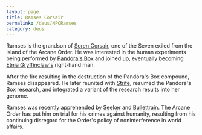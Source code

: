 ```yaml
---
layout: page
title: Ramses Corsair
permalink: /deus/NPCRamses
category: deus
---
```

Ramses is the grandson of [Soren Corsair](NPCSoren), one of the Seven exiled from the island of the Arcane Order. He was interested in the human experiments being performed by [Pandora's Box](OrgPandora) and joined up, eventually becoming [Etnia Gryffinclaw's](NPCEtnia) right-hand man.

After the fire resulting in the destruction of the Pandora's Box compound, Ramses disappeared. He later reunited with [Strife](NPCStrife), resumed the Pandora's Box research, and integrated a variant of the research results into her genome.

Ramses was recently apprehended by [Seeker](NPCSeeker) and [Bullettrain](NPCMarcus). The Arcane Order has put him on trial for his crimes against humanity, resulting from his continuing disregard for the Order's policy of noninterference in world affairs.
